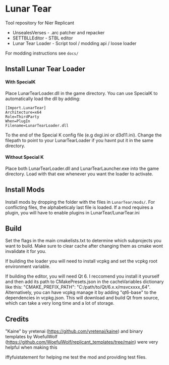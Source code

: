  # Lunar Tear

Tool repository for Nier Replicant

- UnsealesVerses - .arc patcher and repacker
- SETTBLLEditor - STBL editor
- Lunar Tear Loader - Script tool / modding api / loose loader

For modding instructions see `docs/`

## Install Lunar Tear Loader

#### With SpecialK 

Place LunarTearLoader.dll in the game directory. You can use SpecialK to automatically load the dll by adding:

```
[Import.LunarTear]
Architecture=x64
Role=ThirdParty
When=PlugIn
Filename=LunarTearLoader.dll 
```	

To the end of the Special K config file (e.g dxgi.ini or d3d11.ini). Change the filepath to point to your LunarTearLoader if you havnt put it in the same directory.

#### Without Special K

Place both LunarTearLoader.dll and LunarTearLauncher.exe into the game directory. Load with that exe whenever you want the loader to activate.

## Install Mods

Install mods by dropping the folder with the files in `LunarTear/mods/`. For conflicting files, the alphabeticaly last file is loaded. If a mod requires a plugin, you will have to enable plugins in LunarTear/LunarTear.ini


## Build

Set the flags in the main cmakelists.txt to determine which subprojects you want to build. Make sure to clear cache after changing them as cmake wont invalidate it for you. 

If building the loader you will need to install vcpkg and set the vcpkg root environment variable.

If building the editor, you will need Qt 6. I reccomend you install it yourself and then add its path to CMakePresets.json in the cacheVariables dictionary like this: "CMAKE_PREFIX_PATH": "C:/path/to/Qt/6.x.x/msvcxxxx_64". Alternatively, you can have vcpkg manage it by adding "qt6-base" to the dependencies in vcpkg.json. This will download and build Qt from source, which can take a very long time and a lot of storage.

## Credits

"Kaine" by yretenai (https://github.com/yretenai/kaine) and binary templates by WoefulWolf (https://github.com/WoefulWolf/replicant_templates/tree/main) were very helpful when making this

iffyfuistatement for helping me test the mod and providing test files.